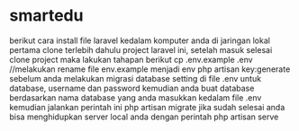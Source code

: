 # smartedu
berikut cara install file laravel kedalam komputer anda di jaringan lokal
pertama clone terlebih dahulu project laravel ini, setelah masuk selesai clone project maka lakukan tahapan berikut
cp .env.example .env //melakukan rename file env.example menjadi env
php artisan key:generate
sebelum anda melakukan migrasi database setting di file .env untuk database, username dan password kemudian anda buat database berdasarkan nama database yang anda masukkan kedalam file .env
kemudian jalankan perintah ini php artisan migrate
jika sudah selesai anda bisa menghidupkan server local anda dengan perintah php artisan serve
